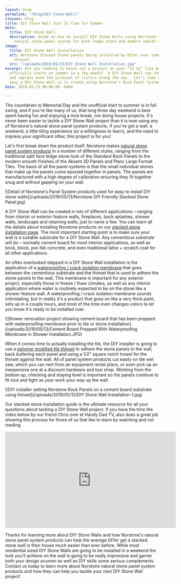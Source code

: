 ```yaml
---
layout: blog
permalink: "/blog/DIY-Stone-Wall/"
classes: blog
title: DIY Stone Wall Just In Time for Summer
meta:
  title: DIY Stone Wall
  description: Guide on how to install DIY Stone Walls using Norstone's easy to use
    natural stone panel system for both ledge stone and modern smooth stone looks.
image:
  title: DIY Stone Wall Installation
  alt: Norstone Stacked Stone panels being installed by DIYer over cement board with
    thinset
  src: "/uploads/2019/05/13/DIY Stone Wall Installation.jpg"
excerpt: Are you looking to knock out a project on your “to do” list before the clock
  officially starts on summer in a few weeks?  A DIY Stone Wall can check that box
  and impress even the pickiest of critics along the way.  Let's take a look at how
  easy a DIY Stone Wall is to create using Norstone's Rock Panel System.
date: 2019-05-13 00:00:00 -0400

---
```

The countdown to Memorial Day and the unofficial start to summer is in full swing, and if you're like many of us, that long three day weekend is best spent having fun and enjoying a nice break, not doing house projects. It's never been easier to tackle a DIY Stone Wall project than it is now using any of Norstone's natural stone panel system products. If you've got a wall, a weekend, a little tiling experience (or a willingness to learn), and the need to impress your significant other, this project is for you!

Let's first break down the product itself. Norstone makes [natural stone panel system products](https://www.norstoneusa.com/products/) in a number of different styles, ranging from the traditional split face ledge stone look of the Standard Rock Panels to the modern smooth finishes of the Aksent 3D Panels and Planc Large Format Tiles. The basis of all the panel systems is that the small individual stones that make up the panels come epoxied together in panels. The panels are manufactured with a high degree of calibration ensuring they fit together snug and without gapping on your wall.

![Detail of Norstone's Panel System products used for easy to install DIY stone walls](/uploads/2019/05/13/Norstone DIY Friendly Stacked Stone Panel.jpg)

A DIY Stone Wall can be created in lots of different applications – ranging from interior or exterior feature walls, fireplaces, back splashes, shower walls, landscape and retaining walls, just to name a few. You can learn all the details about installing Norstone products on our [stacked stone installation page](https://www.norstoneusa.com/how-to-install-stacked-stone/). The most important starting point is to make sure your wall is a suitable substrate for a DIY Stone Wall. Any cementious substrate will do – normally cement board for most interior applications, as well as brick, block, pre-fab concrete, and even traditional lathe + scratch coat for all other applications.

An often overlooked stepped in a DIY Stone Wall installation is the application of a [waterproofing / crack isolation membrane](https://www.norstoneusa.com/blog/waterproofing-membranes-for-stacked-stone/) that goes between the cementious substrate and the thinset that is used to adhere the stone panels to the wall. This membrane is important for any exterior project, especially those in freeze / thaw climates, as well as any interior application where water is routinely expected to be on the stone like a shower feature wall. A waterproofing / crack isolation membrane sounds intimidating, but in reality it's a product that goes on like a very thick paint, sets up in a couple hours, and most of the time even changes colors to let you know it's ready to be installed over.

![Shower renovation project showing cement board that has been prepped with waterproofing membrane prior to tile or stone installation](/uploads/2019/05/13/Cement Board Prepped With Waterproofing Membrane in Shower Installation.JPG)

When it comes time to actually installing the tile, the DIY installer is going to use a [polymer modified tile thinset](https://www.norstoneusa.com/blog/what-is-the-difference-between-different-types-of-thinset-and-what-s-the-best-thinset-for-stacked-stone-installations/) to adhere the stone panels to the wall, back buttering each panel and using a 1/2” square notch trowel for the thinset against the wall. All of panel system products cut easily on tile wet saw, which you can rent from an equipment rental place, or even pick up an inexpensive one at a discount hardware and tool shop. Working from the bottom up, checking and staying level is important so the panels continue to fit nice and tight as your work your way up the wall.

![DIY installer setting Norstone Rock Panels on a cement board substrate using thinset](/uploads/2019/05/13/DIY Stone Wall Installation-1.jpg)

Our stacked stone installation guide is the ultimate resource for all your questions about tacking a DIY Stone Wall project. If you have the time the video below by our friend Chris over at Handy Dad TV, also does a great job showing this process for those of us that like to learn by watching and not reading.

<iframe width="560" height="315" src="https://www.youtube.com/embed/VJGivGau8g0" frameborder="0" allow="accelerometer; autoplay; encrypted-media; gyroscope; picture-in-picture" allowfullscreen></iframe>

Thanks for learning more about DIY Stone Walls and how Norstone's natural stone panel system products can help the average DIYer get a stacked stone wall in their house much easier than ever before. While most residential sized DIY Stone Walls are going to be installed in a weekend the look you'll achieve on the wall is going to be really impressive and garner both your design acumen as well as DIY skills some serious complements. Contact us today to learn more about Norstone natural stone panel system products and how they can help you tackle your next DIY Stone Wall project!